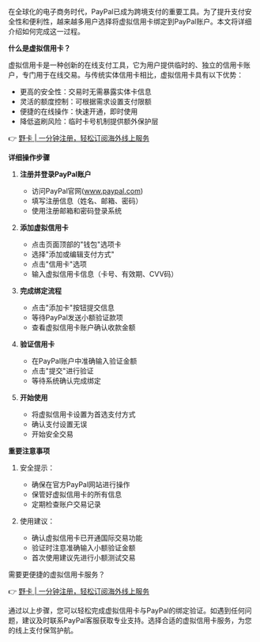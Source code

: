 在全球化的电子商务时代，PayPal已成为跨境支付的重要工具。为了提升支付安全性和便利性，越来越多用户选择将虚拟信用卡绑定到PayPal账户。本文将详细介绍如何完成这一过程。

**什么是虚拟信用卡？**

虚拟信用卡是一种创新的在线支付工具，它为用户提供临时的、独立的信用卡账户，专门用于在线交易。与传统实体信用卡相比，虚拟信用卡具有以下优势：

- 更高的安全性：交易时无需暴露实体卡信息
- 灵活的额度控制：可根据需求设置支付限额
- 便捷的在线操作：快速开通，即时使用
- 降低盗刷风险：临时卡号机制提供额外保护层

👉 [野卡 | 一分钟注册，轻松订阅海外线上服务](https://bit.ly/bewildcard)

**详细操作步骤**

1. **注册并登录PayPal账户**
   - 访问PayPal官网(www.paypal.com)
   - 填写注册信息（姓名、邮箱、密码）
   - 使用注册邮箱和密码登录系统

2. **添加虚拟信用卡**
   - 点击页面顶部的"钱包"选项卡
   - 选择"添加或编辑支付方式"
   - 点击"信用卡"选项
   - 输入虚拟信用卡信息（卡号、有效期、CVV码）

3. **完成绑定流程**
   - 点击"添加卡"按钮提交信息
   - 等待PayPal发送小额验证款项
   - 查看虚拟信用卡账户确认收款金额

4. **验证信用卡**
   - 在PayPal账户中准确输入验证金额
   - 点击"提交"进行验证
   - 等待系统确认完成绑定

5. **开始使用**
   - 将虚拟信用卡设置为首选支付方式
   - 确认支付设置无误
   - 开始安全交易

**重要注意事项**

1. 安全提示：
   - 确保在官方PayPal网站进行操作
   - 保管好虚拟信用卡的所有信息
   - 定期检查账户交易记录

2. 使用建议：
   - 确认虚拟信用卡已开通国际交易功能
   - 验证时注意准确输入小额验证金额
   - 首次使用建议先进行小额测试交易

需要更便捷的虚拟信用卡服务？

👉 [野卡 | 一分钟注册，轻松订阅海外线上服务](https://bit.ly/bewildcard)

通过以上步骤，您可以轻松完成虚拟信用卡与PayPal的绑定验证。如遇到任何问题，建议及时联系PayPal客服获取专业支持。选择合适的虚拟信用卡服务，为您的线上支付保驾护航。